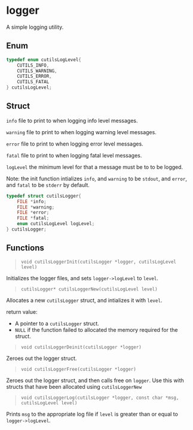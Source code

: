# logger

A simple logging utility.

## Enum

```c
typedef enum cutilsLogLevel{
	CUTILS_INFO,
	CUTILS_WARNING,
	CUTILS_ERROR,
	CUTILS_FATAL
} cutilsLogLevel;
```

## Struct

`info` file to print to when logging info level messages.

`warning` file to print to when logging warning level messages.

`error` file to print to when logging error level messages.

`fatal` file to print to when logging fatal level messages.

`logLevel` the minimum level for that a message must be to to be logged.

Note: the init function intializes `info`, and `warning` to be `stdout`, and
`error`, and `fatal` to be `stderr` by default.

```c
typedef struct cutilsLogger{
	FILE *info;
	FILE *warning;
	FILE *error;
	FILE *fatal;
	enum cutilsLogLevel logLevel;
} cutilsLogger;
```

## Functions

>`void cutilsLoggerInit(cutilsLogger *logger, cutilsLogLevel level)`

Initializes the logger files, and sets `logger->logLevel` to `level`.

>`cutilsLogger* cutilsLoggerNew(cutilsLogLevel level)`

Allocates a new `cutilsLogger` struct, and intializes it with `level`.

return value:

* A pointer to a `cutilsLogger` struct.
* `NULL` if the function failed to allocated the memory required for the struct.

>`void cutilsLoggerDeinit(cutilsLogger *logger)`

Zeroes out the logger struct.

>`void cutilsLoggerFree(cutilsLogger *logger)`

Zeroes out the logger struct, and then calls free on `logger`. Use this with structs
that have been allocated using `cutilsLoggerNew`

>`void cutilsLoggerLog(cutilsLogger *logger, const char *msg, cutilsLogLevel level)`

Prints `msg` to the appropriate log file if `level` is greater than or equal to
`logger->logLevel`.

